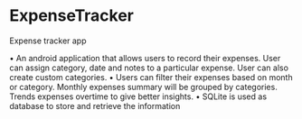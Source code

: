 # ExpenseTracker
Expense tracker app

• An android application that allows users to record their expenses. User can assign category, date and notes to a particular expense. User can also create custom categories.
• Users can filter their expenses based on month or category. Monthly expenses summary will be grouped by categories. Trends expenses overtime to give better insights.
• SQLite is used as database to store and retrieve the information
